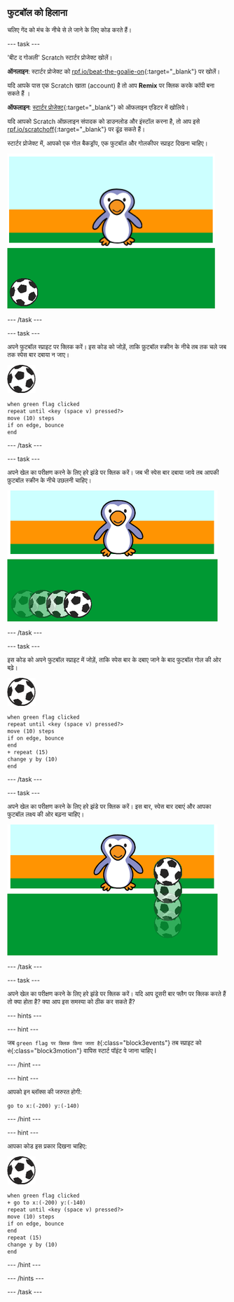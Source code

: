 ## फुटबॉल को हिलाना

चलिए गेंद को मंच के नीचे से ले जाने के लिए कोड करते हैं।

--- task ---

'बीट द गोअली' Scratch स्टार्टर प्रोजेक्ट खोलें।

**ऑनलाइन**: स्टार्टर प्रोजेक्ट को [rpf.io/beat-the-goalie-on](http://rpf.io/beat-the-goalie-on){:target="_blank"} पर खोलें।

यदि आपके पास एक Scratch खाता (account) है तो आप **Remix** पर क्लिक करके कॉपी बना सकते हैं ।

**ऑफलाइन**: [स्टार्टर प्रोजेक्ट](http://rpf.io/p/hi-IN/beat-the-goalie-go){:target="_blank"} को ऑफलाइन एडिटर में खोलिये।

यदि आपको Scratch ऑफ़लाइन संपादक को डाउनलोड और इंस्टॉल करना है, तो आप इसे [rpf.io/scratchoff](http://rpf.io/scratchoff){:target="_blank"} पर ढूंढ सकते हैं।

स्टार्टर प्रोजेक्ट में, आपको एक गोल बैकड्रॉप, एक फुटबॉल और गोलकीपर स्प्राइट दिखना चाहिए।

![स्टार्टर प्रोजेक्ट](images/goalie-starter.png)

--- /task ---

--- task ---

अपने फुटबॉल स्प्राइट पर क्लिक करें। इस कोड को जोड़ें, ताकि फ़ुटबॉल स्क्रीन के नीचे तब तक चले जब तक स्पेस बार दबाया न जाए।

![फुटबॉल स्प्राइट](images/football-sprite.png)

```blocks3
when green flag clicked
repeat until <key (space v) pressed?>
move (10) steps
if on edge, bounce
end
```

--- /task ---

--- task ---

अपने खेल का परीक्षण करने के लिए हरे झंडे पर क्लिक करें। जब भी स्पेस बार दबाया जाये तब आपकी फ़ुटबॉल स्क्रीन के नीचे उछलनी चाहिए।

![स्क्रीनशॉट](images/goalie-football-move-test.png)

--- /task ---

--- task ---

इस कोड को अपने फुटबॉल स्प्राइट में जोड़ें, ताकि स्पेस बार के दबाए जाने के बाद फुटबॉल गोल की ओर बढ़े।

![फुटबॉल स्प्राइट](images/football-sprite.png)

```blocks3
when green flag clicked
repeat until <key (space v) pressed?>
move (10) steps
if on edge, bounce
end
+ repeat (15)
change y by (10)
end
```

--- /task ---

--- task ---

अपने खेल का परीक्षण करने के लिए हरे झंडे पर क्लिक करें। इस बार, स्पेस बार दबाएं और आपका फुटबॉल लक्ष्य की ओर बढ़ना चाहिए।

![स्क्रीनशॉट](images/goalie-football-ypos-test.png)

--- /task ---

--- task ---

अपने खेल का परीक्षण करने के लिए हरे झंडे पर क्लिक करें। यदि आप दूसरी बार फ्लैग पर क्लिक करते हैं तो क्या होता है? क्या आप इस समस्या को ठीक कर सकते हैं?

--- hints ---


--- hint ---

जब `green flag पर क्लिक किया जाता है`{:class="block3events"} तब  स्प्राइट को `से`{:class="block3motion"} वापिस स्टार्ट पॉइंट पे जाना चाहिए I

--- /hint ---

--- hint ---

आपको इन ब्लॉक्स की जरुरत होगी:

```blocks3
go to x:(-200) y:(-140)
```

--- /hint ---

--- hint ---

आपका कोड इस प्रकार दिखना चाहिए:

![फुटबॉल स्प्राइट](images/football-sprite.png)

```blocks3
when green flag clicked
+ go to x:(-200) y:(-140)
repeat until <key (space v) pressed?>
move (10) steps
if on edge, bounce
end
repeat (15)
change y by (10)
end
```

--- /hint ---

--- /hints ---

--- /task ---

